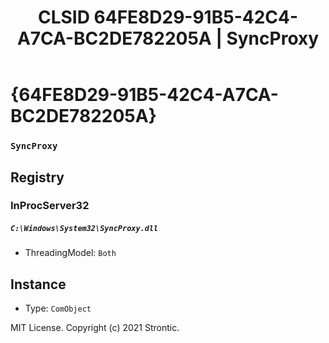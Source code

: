 ﻿---
title: "CLSID 64FE8D29-91B5-42C4-A7CA-BC2DE782205A | SyncProxy"
excerpt: What is COM-Object CLSID 64FE8D29-91B5-42C4-A7CA-BC2DE782205A?
---

# {64FE8D29-91B5-42C4-A7CA-BC2DE782205A}

### `SyncProxy`

## Registry


### InProcServer32

##### `C:\Windows\System32\SyncProxy.dll`
* ThreadingModel: `Both`

## Instance

* Type: `ComObject`

MIT License. Copyright (c) 2021 Strontic.



